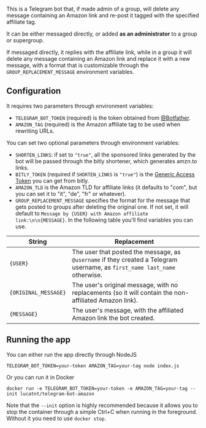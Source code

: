This is a Telegram bot that, if made admin of a group, will delete any message
containing an Amazon link and re-post it tagged with the specified affiliate tag.

It can be either messaged directly, or added **as an administrator** to a group or supergroup.

If messaged directly, it replies with the affiliate link, while in a group it will delete any message containing an Amazon link and replace it with a new message, with a format that is customizable through the `GROUP_REPLACEMENT_MESSAGE` environment variables.

## Configuration

It requires two parameters through environment variables:

* `TELEGRAM_BOT_TOKEN` (required) is the token obtained from [@Botfather](https://t.me/botfather).
* `AMAZON_TAG` (required) is the Amazon affiliate tag to be used when rewriting URLs.

You can set two optional parameters through environment variables:

* `SHORTEN_LINKS`: if set to `"true"`, all the sponsored links generated by the bot will be passed through the bitly shortener, which generates amzn.to links.
* `BITLY_TOKEN` (required if `SHORTEN_LINKS` is `"true"`) is the [Generic Access Token](https://bitly.is/accesstoken) you can get from bitly.
* `AMAZON_TLD` is the Amazon TLD for affiliate links (it defaults to "com", but you can set it to "it", "de", "fr" or whatever).
* `GROUP_REPLACEMENT_MESSAGE` specifies the format for the message that gets posted to groups after deleting the original one. If not set, it will default to `Message by {USER} with Amazon affiliate link:\n\n{MESSAGE}`. In the following table you'll find variables you can use.

| String               | Replacement                                                                                                                |
| -------------------- | -------------------------------------------------------------------------------------------------------------------------- |
| `{USER}`             | The user that posted the message, as `@username` if they created a Telegram username, as `first_name last_name` otherwise. |
| `{ORIGINAL_MESSAGE}` | The user's original message, with no replacements (so it will contain the non-affiliated Amazon link).                     |
| `{MESSAGE}`          | The user's message, with the affiliated Amazon link the bot created.                                                       |

## Running the app

You can either run the app directly through NodeJS

    TELEGRAM_BOT_TOKEN=your-token AMAZON_TAG=your-tag node index.js

Or you can run it in Docker

    docker run -e TELEGRAM_BOT_TOKEN=your-token -e AMAZON_TAG=your-tag --init lucatnt/telegram-bot-amazon

Note that the `--init` option is highly recommended because it allows you to stop the container through a simple Ctrl+C when running in the foreground. Without it you need to use `docker stop`.
